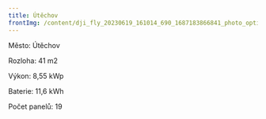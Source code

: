 ```yaml
---
title: Útěchov
frontImg: /content/dji_fly_20230619_161014_690_1687183866841_photo_optimized.jpeg
---
```

Město: Útěchov

Rozloha:  41 m2

Výkon: 8,55 kWp

Baterie: 11,6 kWh

Počet panelů: 19
